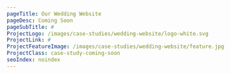 ```yaml
---
pageTitle: Our Wedding Website
pageDesc: Coming Soon
pageSubTitle: #
ProjectLogo: /images/case-studies/wedding-website/logo-white.svg
ProjectLink: #
ProjectFeatureImage: /images/case-studies/wedding-website/feature.jpg
ProjectClass: case-study-coming-soon
seoIndex: noindex
---
```

